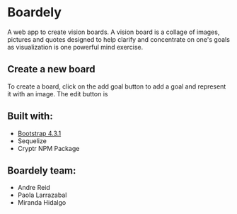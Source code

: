 # Boardely 

A web app to create vision boards. A vision board is a collage of images, pictures and quotes designed 
to help clarify and concentrate on one's goals as visualization is one powerful mind exercise. 

## Create a new board

To create a board, click on the add goal button to add a goal and represent it with an image. 
The edit button is 


## Built with: 

- [Bootstrap 4.3.1](https://getbootstrap.com/)
- Sequelize
- Cryptr NPM Package 

## Boardely team: 
- Andre Reid
- Paola Larrazabal
- Miranda Hidalgo
